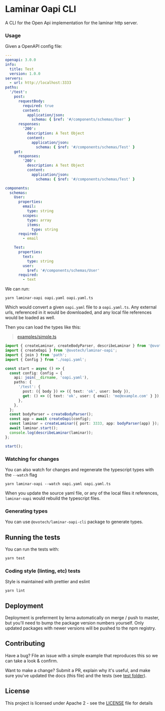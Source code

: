 # Laminar Oapi CLI

A CLI for the Open Api implementation for the laminar http server.

### Usage

Given a OpenAPI config file:

```yaml
---
openapi: 3.0.0
info:
  title: Test
  version: 1.0.0
servers:
  - url: http://localhost:3333
paths:
  '/test':
    post:
      requestBody:
        required: true
        content:
          application/json:
            schema: { $ref: '#/components/schemas/User' }
      responses:
        '200':
          description: A Test Object
          content:
            application/json:
              schema: { $ref: '#/components/schemas/Test' }
    get:
      responses:
        '200':
          description: A Test Object
          content:
            application/json:
              schema: { $ref: '#/components/schemas/Test' }

components:
  schemas:
    User:
      properties:
        email:
          type: string
        scopes:
          type: array
          items:
            type: string
      required:
        - email

    Test:
      properties:
        text:
          type: string
        user:
          $ref: '#/components/schemas/User'
      required:
        - text
```

We can run:

```
yarn laminar-oapi oapi.yaml oapi.yaml.ts
```

Which would convert a given `oapi.yaml` file to a `oapi.yaml.ts`. Any external urls, referenced in it would be downloaded, and any local file references would be loaded as well.

Then you can load the types like this:

> [examples/simple.ts](examples/simple.ts)

```typescript
import { createLaminar, createBodyParser, describeLaminar } from '@ovotech/laminar';
import { createOapi } from '@ovotech/laminar-oapi';
import { join } from 'path';
import { Config } from './oapi.yaml';

const start = async () => {
  const config: Config = {
    api: join(__dirname, 'oapi.yaml'),
    paths: {
      '/test': {
        post: ({ body }) => ({ text: 'ok', user: body }),
        get: () => ({ text: 'ok', user: { email: 'me@example.com' } }),
      },
    },
  };
  const bodyParser = createBodyParser();
  const app = await createOapi(config);
  const laminar = createLaminar({ port: 3333, app: bodyParser(app) });
  await laminar.start();
  console.log(describeLaminar(laminar));
};

start();
```

### Watching for changes

You can also watch for changes and regenerate the typescript types with the `--watch` flag

```
yarn laminar-oapi --watch oapi.yaml oapi.yaml.ts
```

When you update the source yaml file, or any of the local files it references, `laminar-oapi` would rebuild the typescript files.

### Generating types

You can use `@ovotech/laminar-oapi-cli` package to generate types.

## Running the tests

You can run the tests with:

```bash
yarn test
```

### Coding style (linting, etc) tests

Style is maintained with prettier and eslint

```
yarn lint
```

## Deployment

Deployment is preferment by lerna automatically on merge / push to master, but you'll need to bump the package version numbers yourself. Only updated packages with newer versions will be pushed to the npm registry.

## Contributing

Have a bug? File an issue with a simple example that reproduces this so we can take a look & confirm.

Want to make a change? Submit a PR, explain why it's useful, and make sure you've updated the docs (this file) and the tests (see [test folder](test)).

## License

This project is licensed under Apache 2 - see the [LICENSE](LICENSE) file for details
